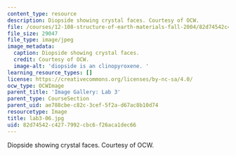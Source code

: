 ```yaml
---
content_type: resource
description: Diopside showing crystal faces. Courtesy of OCW.
file: /courses/12-108-structure-of-earth-materials-fall-2004/82d74542c4277992cbc6f26aca1dec66_lab3-06.jpg
file_size: 29047
file_type: image/jpeg
image_metadata:
  caption: Diopside showing crystal faces.
  credit: Courtesy of OCW.
  image-alt: 'diopside is an clinopyroxene. '
learning_resource_types: []
license: https://creativecommons.org/licenses/by-nc-sa/4.0/
ocw_type: OCWImage
parent_title: 'Image Gallery: Lab 3'
parent_type: CourseSection
parent_uid: ae788cbe-c82c-3cef-5f2a-d67ac8b10d74
resourcetype: Image
title: lab3-06.jpg
uid: 82d74542-c427-7992-cbc6-f26aca1dec66
---
```

Diopside showing crystal faces. Courtesy of OCW.